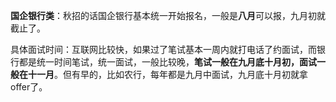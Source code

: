 **国企银行类**：秋招的话国企银行基本统一开始报名，一般是**八月**可以报，九月初就截止了。

具体面试时间：互联网比较快，如果过了笔试基本一周内就打电话了约面试，而银行都是统一时间笔试，统一面试，一般比较晚，**笔试一般在九月底十月初，面试一般在十一月**。但有早的，比如农行，每年都是九月中面试，九月底十月初就拿offer了。